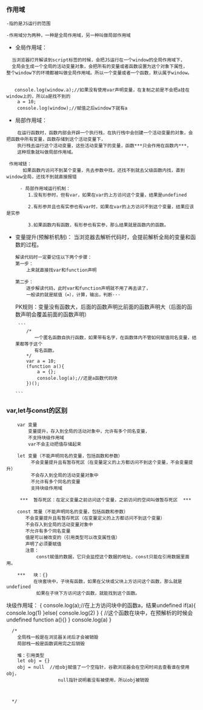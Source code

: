 ### 作用域
    -指的是JS运行的范围

    -作用域分为两种，一种是全局作用域，另一种叫做局部作用域



- 全局作用域：
```
  当浏览器打开解读到script标签的时候，会把JS运行在一个window的全局作用域下，
  全局会生成一个全局的活动变量对象，会把所有的变量或者函数设置为这个对象下属性，
整个window下的环境都被叫做全局作用域。所以一个变量或者一个函数，默认属于window。


   console.log(window.a);//如果没有使用var声明变量，在复制之前是不会把a挂在window上的，所以a是找不到的
    a = 10;
    console.log(window);//赋值之后window下就有a   
```



- 局部作用域：
```
    在运行函数时，函数内部会开辟一个执行栈，在执行栈中会创建一个活动变量的对象，会把函数中所有变量，函数存储到这个活动变量下，
    执行栈去运行这个活动变量，这些活动变量下的变量，函数***只会作用在函数内***，
    这种现象就叫做局部作用域。

 作用域链：
      如果函数内访问不到某个变量，先去参数中找，还找不到就去父级函数内找，直到window全局，还找不到就直接报错

     - 局部作用域运行机制：
        1.没有形参时，但有var，如果在var的上方访问这个变量，结果是undefined

        2.有形参并且也有实参也有var时，如果在var的上方访问不到这个变量，结果应该是实参

        3.如果函数内有函数，有形参也有实参，那么结果就是函数内的函数。

 ```





- 变量提升(预解析机制)：
          当浏览器去解析代码时，会提前解析全局的变量和函数的过程。

      解读代码时一定要记住以下两个步骤：
      第一步：
          上来就直接找var和function声明

      第二步：
          逐步解读代码，此时var和function声明就不用了再去读了，
          一般读的就是赋值（=），计算，输出，判断···

    PK规则：变量没有函数大，后面的函数声明比前面的函数声明大（后面的函数声明会覆盖前面的函数声明）

       ```
          /*
             一个匿名函数自执行函数，如果带有名字，在函数体内不管如何赋值同名变量，结果都等于这个
             有名函数。
          */           
          var a = 10;
          (function a(){
              a = {};
              console.log(a);//还是a函数代码块
          })();

      ```

###  var,let与const的区别
  ```
      var 变量
          变量提升，存入到全局的活动对象中，允许有多个同名变量，
          不支持块级作用域
          var不会主动把值存储起来

      let 变量（不能声明同名的变量，包括函数和参数）
           不会变量提升且有暂存死区（在变量定义的上方都访问不到这个变量，不会变量提升）
           不会存入到全局的活动变量对象中
           不允许有多个同名的变量
           支持块级作用域

       ***  暂存死区：在定义变量之前访问这个变量，之前访问的空间叫做暂存死区  ***

      const 常量（不能声明同名的变量，包括函数和参数）
         不会变量提升且有暂存死区（在变量定义的上方都访问不到这个变量）
         不会存入到全局的活动变量对象中
         不允许有多个同名变量
         值是可以被改变的（引用类型可以改变属性值）
         声明了必须要赋值
         注意：
             const赋值的数据，它只会监控这个数据的地址，const只能在引用数据里面用。

      ***   块：{}
            在块套块中，子块有函数，如果在父块或父块上方访问这个函数，那么就是undefined
             如果在子块下方访问这个函数，就能找到这个函数。 

   ```

   块级作用域：
      {
          console.log(a);//在上方访问块中的函数a，结果undefined
          if(a){
              console.log(1)
          }else{
              console.log(2)
          }
          {
              //这个函数在块中，在预解析的时候会undefined
              function a(){}
          }
          console.log(a)
      } 


      /*
        全局栈一般是在浏览器关闭后才会被销毁
        局部栈一般是函数调用完之后销毁

        堆：引用类型
        let obj = {}
        obj = null  //给obj赋值了一个空指针，谷歌浏览器会在空闲时间去查看谁在使用obj，
                       null指针说明着没有被使用，所以obj被销毁


                       
      */                              